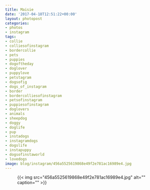 ```yaml
---
title: Maisie
date: '2017-04-18T12:51:22+00:00'
layout: photopost
categories:
- photos
- instagram
tags:
- collie
- colliesofinstagram
- bordercollie
- pets
- puppies
- dogoftheday
- doglover
- puppylove
- petstagram
- dogsofig
- dogs_of_instagram
- border
- bordercolliesofinstagram
- petsofinstagram
- puppiesofinstagram
- doglovers
- animals
- sheepdog
- doggy
- doglife
- pup
- instadogs
- instagramdogs
- dogslife
- instapuppy
- dogsofinstaworld
- lovedogs
image: blog/instagram/456a5525619868e49f2e781ac16989e4.jpg
---
```


<figure class="photo photo--square">
  {{< img src="456a5525619868e49f2e781ac16989e4.jpg" alt="" caption="" >}}

</figure>




